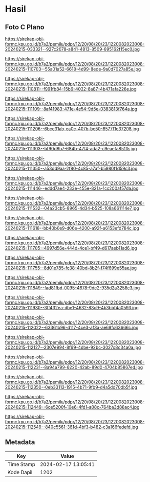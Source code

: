 # Hasil

## Foto C Plano

https://sirekap-obj-formc.kpu.go.id/b7a2/pemilu/pdpr/12/20/08/20/23/1220082023008-20240215-033321--927c2078-a841-4813-8509-895162f15ec0.jpg

https://sirekap-obj-formc.kpu.go.id/b7a2/pemilu/pdpr/12/20/08/20/23/1220082023008-20240215-110703--55a01a52-6618-4d99-8ede-9a0d7027a85e.jpg

https://sirekap-obj-formc.kpu.go.id/b7a2/pemilu/pdpr/12/20/08/20/23/1220082023008-20240215-110811--f991fb84-15b6-4032-8a87-4b471afa226e.jpg

https://sirekap-obj-formc.kpu.go.id/b7a2/pemilu/pdpr/12/20/08/20/23/1220082023008-20240215-111109--8af41983-471e-4e54-9d5e-0383813f764a.jpg

https://sirekap-obj-formc.kpu.go.id/b7a2/pemilu/pdpr/12/20/08/20/23/1220082023008-20240215-111206--6bcc31ab-ea0c-407b-bc50-8577f1c37208.jpg

https://sirekap-obj-formc.kpu.go.id/b7a2/pemilu/pdpr/12/20/08/20/23/1220082023008-20240215-111303--bf90d8b7-684b-47f4-ada2-c9eaefa851f5.jpg

https://sirekap-obj-formc.kpu.go.id/b7a2/pemilu/pdpr/12/20/08/20/23/1220082023008-20240215-111350--a53dd9aa-2f80-4c85-a7af-b5980f1d59c3.jpg

https://sirekap-obj-formc.kpu.go.id/b7a2/pemilu/pdpr/12/20/08/20/23/1220082023008-20240215-111446--eddd7ae4-233e-455e-821a-1cc200af57da.jpg

https://sirekap-obj-formc.kpu.go.id/b7a2/pemilu/pdpr/12/20/08/20/23/1220082023008-20240215-111532--04a23cb5-8965-4d34-b525-108a661114e7.jpg

https://sirekap-obj-formc.kpu.go.id/b7a2/pemilu/pdpr/12/20/08/20/23/1220082023008-20240215-111618--bb40b0e9-d06e-4200-a92f-a6153efd784c.jpg

https://sirekap-obj-formc.kpu.go.id/b7a2/pemilu/pdpr/12/20/08/20/23/1220082023008-20240215-111705--4997d56e-444d-4ce1-bf49-d617aeb11ad6.jpg

https://sirekap-obj-formc.kpu.go.id/b7a2/pemilu/pdpr/12/20/08/20/23/1220082023008-20240215-111755--8d01e785-fc38-40bd-8b2f-f74f699e55ae.jpg

https://sirekap-obj-formc.kpu.go.id/b7a2/pemilu/pdpr/12/20/08/20/23/1220082023008-20240215-111849--fad81fbd-0095-4678-9dc2-935d2a3258c3.jpg

https://sirekap-obj-formc.kpu.go.id/b7a2/pemilu/pdpr/12/20/08/20/23/1220082023008-20240215-111930--3ff432ea-dbe1-4632-83c9-4b3bbf4a0593.jpg

https://sirekap-obj-formc.kpu.go.id/b7a2/pemilu/pdpr/12/20/08/20/23/1220082023008-20240215-112022--63361b96-d117-4ce3-af3a-ae68fc63666c.jpg

https://sirekap-obj-formc.kpu.go.id/b7a2/pemilu/pdpr/12/20/08/20/23/1220082023008-20240215-112127--2307e994-8f69-4dbe-92bc-3027c8c34a0a.jpg

https://sirekap-obj-formc.kpu.go.id/b7a2/pemilu/pdpr/12/20/08/20/23/1220082023008-20240215-112231--8a94a799-6220-42ab-89d0-4704b85867ed.jpg

https://sirekap-obj-formc.kpu.go.id/b7a2/pemilu/pdpr/12/20/08/20/23/1220082023008-20240215-112350--0eb33113-1915-4b71-9fb9-d4a5dd70db5f.jpg

https://sirekap-obj-formc.kpu.go.id/b7a2/pemilu/pdpr/12/20/08/20/23/1220082023008-20240215-112449--6ce5200f-10e6-4fd1-a08c-764ba3d88ac4.jpg

https://sirekap-obj-formc.kpu.go.id/b7a2/pemilu/pdpr/12/20/08/20/23/1220082023008-20240215-112549--840c5561-361d-4bf3-b482-c3a166fedefd.jpg


## Metadata

| Key        | Value               |
| ---------- | ------------------- |
| Time Stamp | 2024-02-17 13:05:41 |
| Kode Dapil | 1202                |



